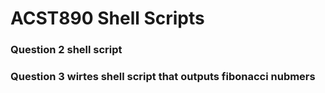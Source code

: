 # ACST890 Shell Scripts 
### Question 2 shell script 
### Question 3 wirtes shell script that outputs fibonacci nubmers
